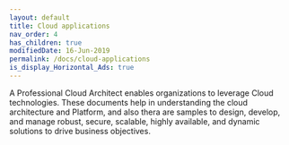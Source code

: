 ```yaml
---
layout: default
title: Cloud applications
nav_order: 4
has_children: true
modifiedDate: 16-Jun-2019
permalink: /docs/cloud-applications
is_display_Horizontal_Ads: true
---
```

A Professional Cloud Architect enables organizations to leverage Cloud technologies. These documents help in understanding the cloud architecture and Platform, and also thera are samples to design, develop, and manage robust, secure, scalable, highly available, and dynamic solutions to drive business objectives.

